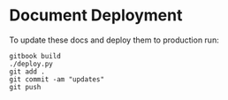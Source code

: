# Document Deployment

To update these docs and deploy them to production run:

```
gitbook build
./deploy.py
git add .
git commit -am "updates"
git push
```
